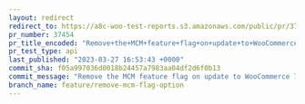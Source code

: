 ```yaml
---
layout: redirect
redirect_to: https://a8c-woo-test-reports.s3.amazonaws.com/public/pr/37454/api/index.html
pr_number: 37454
pr_title_encoded: "Remove+the+MCM+feature+flag+on+update+to+WooCommerce+7.7"
pr_test_type: api
last_published: "2023-03-27 16:53:43 +0000"
commit_sha: f05a997036d0018b24457a7983aa04df2d6f0b13
commit_message: "Remove the MCM feature flag on update to WooCommerce 7.7"
branch_name: feature/remove-mcm-flag-option
---
```

